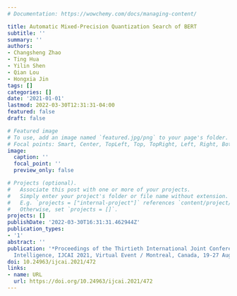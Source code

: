 ```yaml
---
# Documentation: https://wowchemy.com/docs/managing-content/

title: Automatic Mixed-Precision Quantization Search of BERT
subtitle: ''
summary: ''
authors:
- Changsheng Zhao
- Ting Hua
- Yilin Shen
- Qian Lou
- Hongxia Jin
tags: []
categories: []
date: '2021-01-01'
lastmod: 2022-03-30T12:31:31-04:00
featured: false
draft: false

# Featured image
# To use, add an image named `featured.jpg/png` to your page's folder.
# Focal points: Smart, Center, TopLeft, Top, TopRight, Left, Right, BottomLeft, Bottom, BottomRight.
image:
  caption: ''
  focal_point: ''
  preview_only: false

# Projects (optional).
#   Associate this post with one or more of your projects.
#   Simply enter your project's folder or file name without extension.
#   E.g. `projects = ["internal-project"]` references `content/project/deep-learning/index.md`.
#   Otherwise, set `projects = []`.
projects: []
publishDate: '2022-03-30T16:31:31.462944Z'
publication_types:
- '1'
abstract: ''
publication: '*Proceedings of the Thirtieth International Joint Conference on Artificial
  Intelligence, IJCAI 2021, Virtual Event / Montreal, Canada, 19-27 August 2021*'
doi: 10.24963/ijcai.2021/472
links:
- name: URL
  url: https://doi.org/10.24963/ijcai.2021/472
---
```

